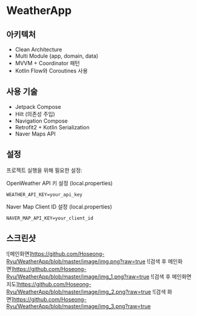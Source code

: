 # WeatherApp

## 아키텍처
- Clean Architecture
- Multi Module (app, domain, data)
- MVVM + Coordinator 패턴
- Kotlin Flow와 Coroutines 사용

## 사용 기술

- Jetpack Compose
- Hilt (의존성 주입)
- Navigation Compose
- Retrofit2 + Kotlin Serialization
- Naver Maps API

## 설정
프로젝트 실행을 위해 필요한 설정:

OpenWeather API 키 설정 (local.properties)
~~~
WEATHER_API_KEY=your_api_key
~~~
Naver Map Client ID 설정 (local.properties)
~~~
NAVER_MAP_API_KEY=your_client_id
~~~

## 스크린샷

![메인화면]https://github.com/Hoseong-Ryu/WeatherApp/blob/master/image/img.png?raw=true
![검색 후 메인화면]https://github.com/Hoseong-Ryu/WeatherApp/blob/master/image/img_1.png?raw=true
![검색 후 메인화면 지도]https://github.com/Hoseong-Ryu/WeatherApp/blob/master/image/img_2.png?raw=true
![검색 화면]https://github.com/Hoseong-Ryu/WeatherApp/blob/master/image/img_3.png?raw=true